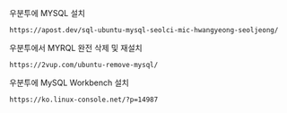 우분투에 MYSQL 설치
```
https://apost.dev/sql-ubuntu-mysql-seolci-mic-hwangyeong-seoljeong/
```
우분투에서 MYRQL 완전 삭제 및 재설치
```
https://2vup.com/ubuntu-remove-mysql/
```
우분투에 MySQL Workbench 설치
```
https://ko.linux-console.net/?p=14987
```
